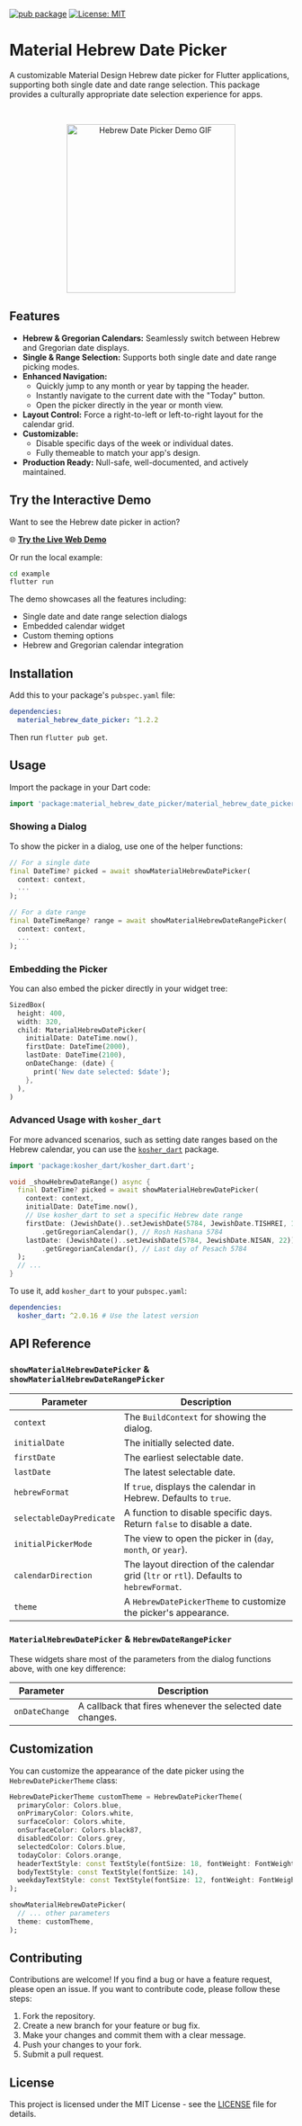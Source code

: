 [![pub package](https://img.shields.io/pub/v/material_hebrew_date_picker.svg)](https://pub.dev/packages/material_hebrew_date_picker)
[![License: MIT](https://img.shields.io/badge/License-MIT-yellow.svg)](https://opensource.org/licenses/MIT)

# Material Hebrew Date Picker

A customizable Material Design Hebrew date picker for Flutter applications, supporting both single date and date range selection. This package provides a culturally appropriate date selection experience for apps.

<br/>

<!-- Insert a GIF of the date picker in action here -->
<p align="center">
  <img src="img.png" width="300" alt="Hebrew Date Picker Demo GIF">
</p>

## Features

- **Hebrew & Gregorian Calendars:** Seamlessly switch between Hebrew and Gregorian date displays.
- **Single & Range Selection:** Supports both single date and date range picking modes.
- **Enhanced Navigation:**
    - Quickly jump to any month or year by tapping the header.
    - Instantly navigate to the current date with the "Today" button.
    - Open the picker directly in the year or month view.
- **Layout Control:** Force a right-to-left or left-to-right layout for the calendar grid.
- **Customizable:**
    - Disable specific days of the week or individual dates.
    - Fully themeable to match your app's design.
- **Production Ready:** Null-safe, well-documented, and actively maintained.

## Try the Interactive Demo

Want to see the Hebrew date picker in action? 

🌐 **[Try the Live Web Demo](https://mendelg.github.io/material_hebrew_date_picker_demo/)**

Or run the local example:

```bash
cd example
flutter run
```

The demo showcases all the features including:
- Single date and date range selection dialogs
- Embedded calendar widget
- Custom theming options
- Hebrew and Gregorian calendar integration

## Installation

Add this to your package's `pubspec.yaml` file:

```yaml
dependencies:
  material_hebrew_date_picker: ^1.2.2
```

Then run `flutter pub get`.

## Usage

Import the package in your Dart code:

```dart
import 'package:material_hebrew_date_picker/material_hebrew_date_picker.dart';
```

### Showing a Dialog

To show the picker in a dialog, use one of the helper functions:

```dart
// For a single date
final DateTime? picked = await showMaterialHebrewDatePicker(
  context: context,
  ...
);

// For a date range
final DateTimeRange? range = await showMaterialHebrewDateRangePicker(
  context: context,
  ...
);
```

### Embedding the Picker

You can also embed the picker directly in your widget tree:

```dart
SizedBox(
  height: 400,
  width: 320,
  child: MaterialHebrewDatePicker(
    initialDate: DateTime.now(),
    firstDate: DateTime(2000),
    lastDate: DateTime(2100),
    onDateChange: (date) {
      print('New date selected: $date');
    },
  ),
)
```

### Advanced Usage with `kosher_dart`

For more advanced scenarios, such as setting date ranges based on the Hebrew calendar, you can use the [`kosher_dart`](https://pub.dev/packages/kosher_dart) package.

```dart
import 'package:kosher_dart/kosher_dart.dart';

void _showHebrewDateRange() async {
  final DateTime? picked = await showMaterialHebrewDatePicker(
    context: context,
    initialDate: DateTime.now(),
    // Use kosher_dart to set a specific Hebrew date range
    firstDate: (JewishDate()..setJewishDate(5784, JewishDate.TISHREI, 1))
        .getGregorianCalendar(), // Rosh Hashana 5784
    lastDate: (JewishDate()..setJewishDate(5784, JewishDate.NISAN, 22))
        .getGregorianCalendar(), // Last day of Pesach 5784
  );
  // ...
}
```

To use it, add `kosher_dart` to your `pubspec.yaml`:

```yaml
dependencies:
  kosher_dart: ^2.0.16 # Use the latest version
```

## API Reference

### `showMaterialHebrewDatePicker` & `showMaterialHebrewDateRangePicker`

| Parameter                | Description                                                                                             |
| ------------------------ | ------------------------------------------------------------------------------------------------------- |
| `context`                | The `BuildContext` for showing the dialog.                                                              |
| `initialDate`            | The initially selected date.                                                                            |
| `firstDate`              | The earliest selectable date.                                                                           |
| `lastDate`               | The latest selectable date.                                                                             |
| `hebrewFormat`           | If `true`, displays the calendar in Hebrew. Defaults to `true`.                                         |
| `selectableDayPredicate` | A function to disable specific days. Return `false` to disable a date.                                  |
| `initialPickerMode`      | The view to open the picker in (`day`, `month`, or `year`).                                             |
| `calendarDirection`      | The layout direction of the calendar grid (`ltr` or `rtl`). Defaults to `hebrewFormat`.                 |
| `theme`                  | A `HebrewDatePickerTheme` to customize the picker's appearance.                                         |

### `MaterialHebrewDatePicker` & `HebrewDateRangePicker`

These widgets share most of the parameters from the dialog functions above, with one key difference:

| Parameter      | Description                                                    |
| -------------- | -------------------------------------------------------------- |
| `onDateChange` | A callback that fires whenever the selected date changes.      |


## Customization

You can customize the appearance of the date picker using the `HebrewDatePickerTheme` class:

```dart
HebrewDatePickerTheme customTheme = HebrewDatePickerTheme(
  primaryColor: Colors.blue,
  onPrimaryColor: Colors.white,
  surfaceColor: Colors.white,
  onSurfaceColor: Colors.black87,
  disabledColor: Colors.grey,
  selectedColor: Colors.blue,
  todayColor: Colors.orange,
  headerTextStyle: const TextStyle(fontSize: 18, fontWeight: FontWeight.bold),
  bodyTextStyle: const TextStyle(fontSize: 14),
  weekdayTextStyle: const TextStyle(fontSize: 12, fontWeight: FontWeight.bold),
);

showMaterialHebrewDatePicker(
  // ... other parameters
  theme: customTheme,
);
```

## Contributing

Contributions are welcome! If you find a bug or have a feature request, please open an issue. If you want to contribute code, please follow these steps:

1.  Fork the repository.
2.  Create a new branch for your feature or bug fix.
3.  Make your changes and commit them with a clear message.
4.  Push your changes to your fork.
5.  Submit a pull request.

## License

This project is licensed under the MIT License - see the [LICENSE](LICENSE) file for details.
